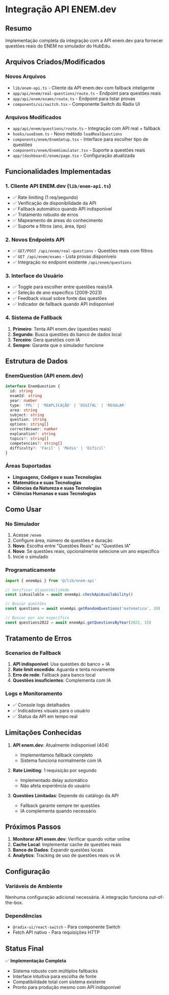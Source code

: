 # Integração API ENEM.dev

## Resumo

Implementação completa da integração com a API enem.dev para fornecer questões reais do ENEM no simulador do HubEdu.

## Arquivos Criados/Modificados

### Novos Arquivos
- `lib/enem-api.ts` - Cliente da API enem.dev com fallback inteligente
- `app/api/enem/real-questions/route.ts` - Endpoint para questões reais
- `app/api/enem/exams/route.ts` - Endpoint para listar provas
- `components/ui/switch.tsx` - Componente Switch do Radix UI

### Arquivos Modificados
- `app/api/enem/questions/route.ts` - Integração com API real + fallback
- `hooks/useEnem.ts` - Novo método `loadRealQuestions`
- `components/enem/EnemSetup.tsx` - Interface para escolher tipo de questões
- `components/enem/EnemSimulator.tsx` - Suporte a questões reais
- `app/(dashboard)/enem/page.tsx` - Configuração atualizada

## Funcionalidades Implementadas

### 1. Cliente API ENEM.dev (`lib/enem-api.ts`)
- ✅ Rate limiting (1 req/segundo)
- ✅ Verificação de disponibilidade da API
- ✅ Fallback automático quando API indisponível
- ✅ Tratamento robusto de erros
- ✅ Mapeamento de áreas do conhecimento
- ✅ Suporte a filtros (ano, área, tipo)

### 2. Novos Endpoints API
- ✅ `GET/POST /api/enem/real-questions` - Questões reais com filtros
- ✅ `GET /api/enem/exams` - Lista provas disponíveis
- ✅ Integração no endpoint existente `/api/enem/questions`

### 3. Interface do Usuário
- ✅ Toggle para escolher entre questões reais/IA
- ✅ Seleção de ano específico (2009-2023)
- ✅ Feedback visual sobre fonte das questões
- ✅ Indicador de fallback quando API indisponível

### 4. Sistema de Fallback
1. **Primeiro**: Tenta API enem.dev (questões reais)
2. **Segundo**: Busca questões do banco de dados local
3. **Terceiro**: Gera questões com IA
4. **Sempre**: Garante que o simulador funcione

## Estrutura de Dados

### EnemQuestion (API enem.dev)
```typescript
interface EnemQuestion {
  id: string
  examId: string
  year: number
  type: 'PPL' | 'REAPLICAÇÃO' | 'DIGITAL' | 'REGULAR'
  area: string
  subject: string
  question: string
  options: string[]
  correctAnswer: number
  explanation?: string
  topics?: string[]
  competencies?: string[]
  difficulty?: 'Fácil' | 'Médio' | 'Difícil'
}
```

### Áreas Suportadas
- **Linguagens, Códigos e suas Tecnologias**
- **Matemática e suas Tecnologias**
- **Ciências da Natureza e suas Tecnologias**
- **Ciências Humanas e suas Tecnologias**

## Como Usar

### No Simulador
1. Acesse `/enem`
2. Configure área, número de questões e duração
3. **Novo**: Escolha entre "Questões Reais" ou "Questões IA"
4. **Novo**: Se questões reais, opcionalmente selecione um ano específico
5. Inicie o simulado

### Programaticamente
```typescript
import { enemApi } from '@/lib/enem-api'

// Verificar disponibilidade
const isAvailable = await enemApi.checkApiAvailability()

// Buscar questões
const questions = await enemApi.getRandomQuestions('matematica', 20)

// Buscar por ano específico
const questions2022 = await enemApi.getQuestionsByYear(2022, 15)
```

## Tratamento de Erros

### Scenarios de Fallback
1. **API indisponível**: Usa questões do banco + IA
2. **Rate limit excedido**: Aguarda e tenta novamente
3. **Erro de rede**: Fallback para banco local
4. **Questões insuficientes**: Complementa com IA

### Logs e Monitoramento
- ✅ Console logs detalhados
- ✅ Indicadores visuais para o usuário
- ✅ Status da API em tempo real

## Limitações Conhecidas

1. **API enem.dev**: Atualmente indisponível (404)
   - Implementamos fallback completo
   - Sistema funciona normalmente com IA

2. **Rate Limiting**: 1 requisição por segundo
   - Implementado delay automático
   - Não afeta experiência do usuário

3. **Questões Limitadas**: Depende do catálogo da API
   - Fallback garante sempre ter questões
   - IA complementa quando necessário

## Próximos Passos

1. **Monitorar API enem.dev**: Verificar quando voltar online
2. **Cache Local**: Implementar cache de questões reais
3. **Banco de Dados**: Expandir questões locais
4. **Analytics**: Tracking de uso de questões reais vs IA

## Configuração

### Variáveis de Ambiente
Nenhuma configuração adicional necessária. A integração funciona out-of-the-box.

### Dependências
- `@radix-ui/react-switch` - Para componente Switch
- Fetch API nativo - Para requisições HTTP

## Status Final

✅ **Implementação Completa**
- Sistema robusto com múltiplos fallbacks
- Interface intuitiva para escolha de fonte
- Compatibilidade total com sistema existente
- Pronto para produção mesmo com API indisponível
